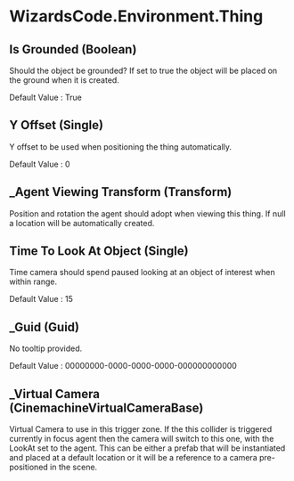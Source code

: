 # WizardsCode.Environment.Thing

## Is Grounded (Boolean)

Should the object be grounded? If set to true the object will be placed on the ground when it is created.

Default Value     : True


## Y Offset (Single)

Y offset to be used when positioning the thing automatically.

Default Value     : 0


## _Agent Viewing Transform (Transform)

Position and rotation the agent should adopt when viewing this thing. If null a location will be automatically created.


## Time To Look At Object (Single)

Time camera should spend paused looking at an object of interest when within range.

Default Value     : 15


## _Guid (Guid)

No tooltip provided.

Default Value     : 00000000-0000-0000-0000-000000000000


## _Virtual Camera (CinemachineVirtualCameraBase)

Virtual Camera to use in this trigger zone. If the this collider is triggered currently in focus agent then the camera will switch to this one, with the LookAt set to the agent. This can be either a prefab that will be instantiated and placed at a default location or it will be a reference to a camera pre-positioned in the scene.


